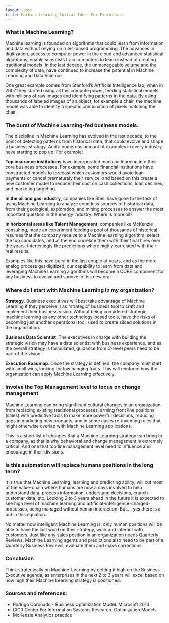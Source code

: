 ```yaml
---
layout: post
title: Machine Learning Initial Ideas For Executives.
---
```


### What is Machine Learning?
Machine learning is founded on algorithms that could learn from information and data without relying on rules-based programming. The advances in digitization, access to computer power in the cloud and advanced statistical algorithms, enable scientists train computers to learn instead of creating traditional models. In the last decade, the unmanageable volume and the complexity of data, have continued to increase the potential in Machine Learning and Data Science.

One great example comes from Stanford’s Artificial Intelligence lab, when in 2007 they started using all this compute power, feeding statistical models with millions of raw images and identifying patterns in the data. By using thousands of labeled images of an object, for example a chair, the machine model was able to identify a specific combination of pixels matching the chair.

### The burst of Machine Learning-fed business models.
The discipline in Machine Learning has evolved in the last decade, to the point of detecting patterns from historical data, that could evolve and shape a business strategy. And a numerous amount of examples in every industry have starting to pop up. For example:

**Top insurance institutions** have incorporated machine learning into their core business processes. For example, some financial institutions have constructed models to forecast which customers would avoid loan payments or cancel prematurely their service; and based on this create a new customer model to reduce their cost on cash collections, loan declines, and marketing targeting.

**In the oil and gas industry**, companies like Shell have gone to the task of using Machine Learning to analyze countless sources of historical data, from their geological, exploration, and mining processes to answer the most important question in the energy industry: Where is more oil?

**In horizontal areas like Talent Management**, companies like McKenzie consulting, made an experiment feeding a pool of thousands of historical resumes that the company receive to a Machine learning algorithm, select the top candidates, and at the end correlate them with their final hires over the years. Interestingly the predictions where highly correlated with their real results.

Examples like this have burst in the last couple of years, and as the more analog process get digitized, our capability to learn from data and leveraging Machine Learning algorithms will become a CORE component for any business to evolve and survive in this new era.

### Where do I start with Machine Learning in my organization?
**Strategy.** Business executives will best take advantage of Machine Learning if they perceive it as “strategic” business tool to craft and implement their business vision. Without being considered strategic, machine learning as any other technology-based tools, have the risks of becoming just another operational tool; used to create siloed solutions in the organization.

**Business Data Scientist**. The executives in charge with building the strategic vision may have a data scientist with business experience, and as the overall strategy is formulated, guidance from C-level peers need to be part of the vision.

**Execution Roadmap**. Once the strategy is defined, the company must start with small wins, looking for low hanging fruits. This will reinforce how the organization can apply Machine Learning effectively.


### Involve the Top Management level to focus on change management
Machine Learning can bring significant cultural changes in an organization, from replacing existing traditional processes, arming front line positions (sales) with predictive tools to make more powerful decisions, reducing gaps in marketing new products, and in some cases re-inventing roles that might otherwise overlap with Machine Learning applications.

This is a short list of changes that a Machine Learning strategy can bring to a company, as that is why behavioral and change management is extremely critical. And one that top line management level need to influence and encourage in their divisions.


### Is this automation will replace humans positions in the long term?
It is true that Machine Learning, learning and predicting ability, will cut most of the value-chain where humans are now a days involved to help understand data, process information, understand decisions, crunch customer data, etc. Looking 2 to 3 years ahead in the future it is expected to see high level of machine learning and artificial-intelligence-charged-processes, being managed without human interaction. But..., yes there is a but in this equation...

No matter how intelligent Machine Learning is, only human positions will be able to have the last word on their strategy, work and interact with customers. Just like any sales position in an organization needs Quarterly Reviews, Machine Learning agents and predictions also need to be part of a Quarterly Business Reviews, evaluate them and make corrections.


### Conclusion
Think strategically on Machine-Learning by getting it high on the Business Executive agenda, as enterprises in the next 2 to 3 years will excel based on how high their Machine Learning strategy is positioned.            


### Sources and references:
- Rodrigo Coronado - Business Optimization Model. Microsoft 2014
- CICR Center For Information Systems Research. Optimization Models
- McKenzie Analytics practice
